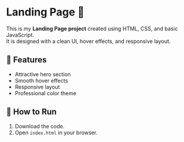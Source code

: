 # Landing Page 🌟

This is my **Landing Page project** created using HTML, CSS, and basic JavaScript.  
It is designed with a clean UI, hover effects, and responsive layout.  

## 🚀 Features
- Attractive hero section
- Smooth hover effects
- Responsive layout
- Professional color theme

## 📂 How to Run
1. Download the code.
2. Open `index.html` in your browser.
